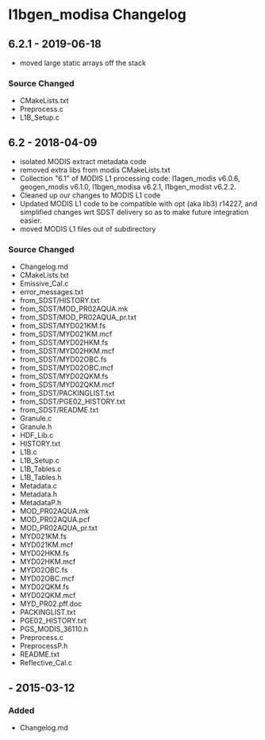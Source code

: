 
# l1bgen_modisa Changelog

## 6.2.1 - 2019-06-18
 - moved large static arrays off the stack

### Source Changed
 * CMakeLists.txt
 * Preprocess.c
 * L1B_Setup.c

## 6.2 - 2018-04-09
 - isolated MODIS extract metadata code
 - removed extra libs from modis CMakeLists.txt
 - Collection "6.1" of MODIS L1 processing code: l1agen_modis v6.0.6, geogen_modis v6.1.0, l1bgen_modisa v6.2.1, l1bgen_modist v6.2.2.
 - Cleaned up our changes to MODIS L1 code
 - Updated MODIS L1 code to be compatible with opt (aka lib3) r14227, and simplified changes wrt SDST delivery so as to make future integration easier.
 - moved MODIS L1 files out of subdirectory
  
### Source Changed

  * Changelog.md
  * CMakeLists.txt
  * Emissive_Cal.c
  * error_messages.txt
  * from_SDST/HISTORY.txt
  * from_SDST/MOD_PR02AQUA.mk
  * from_SDST/MOD_PR02AQUA_pr.txt
  * from_SDST/MYD021KM.fs
  * from_SDST/MYD021KM.mcf
  * from_SDST/MYD02HKM.fs
  * from_SDST/MYD02HKM.mcf
  * from_SDST/MYD02OBC.fs
  * from_SDST/MYD02OBC.mcf
  * from_SDST/MYD02QKM.fs
  * from_SDST/MYD02QKM.mcf
  * from_SDST/PACKINGLIST.txt
  * from_SDST/PGE02_HISTORY.txt
  * from_SDST/README.txt
  * Granule.c
  * Granule.h
  * HDF_Lib.c
  * HISTORY.txt
  * L1B.c
  * L1B_Setup.c
  * L1B_Tables.c
  * L1B_Tables.h
  * Metadata.c
  * Metadata.h
  * MetadataP.h
  * MOD_PR02AQUA.mk
  * MOD_PR02AQUA.pcf
  * MOD_PR02AQUA_pr.txt
  * MYD021KM.fs
  * MYD021KM.mcf
  * MYD02HKM.fs
  * MYD02HKM.mcf
  * MYD02OBC.fs
  * MYD02OBC.mcf
  * MYD02QKM.fs
  * MYD02QKM.mcf
  * MYD_PR02.pff.doc
  * PACKINGLIST.txt
  * PGE02_HISTORY.txt
  * PGS_MODIS_36110.h
  * Preprocess.c
  * PreprocessP.h
  * README.txt
  * Reflective_Cal.c

## <VERSION> - 2015-03-12
### Added
  * Changelog.md

